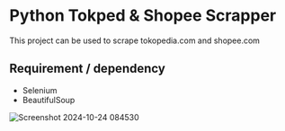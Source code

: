 # Python Tokped & Shopee Scrapper

This project can be used to scrape tokopedia.com and shopee.com


## Requirement / dependency

- Selenium
- BeautifulSoup

![Screenshot 2024-10-24 084530](https://github.com/user-attachments/assets/69ec5e3c-9599-43fd-ab39-bf25ec2e0420)
